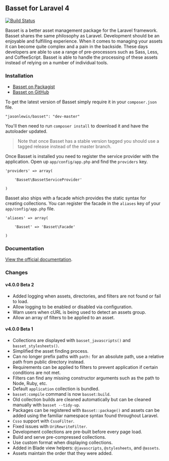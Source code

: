 ## Basset for Laravel 4

[![Build Status](https://secure.travis-ci.org/jasonlewis/basset.png)](http://travis-ci.org/jasonlewis/basset)

Basset is a better asset management package for the Laravel framework. Basset shares the same philosophy as Laravel. Development should be an enjoyable and fulfilling experience. When it comes to managing your assets it can become quite complex and a pain in the backside. These days developers are able to use a range of pre-processors such as Sass, Less, and CoffeeScript. Basset is able to handle the processing of these assets instead of relying on a number of individual tools.

### Installation

- [Basset on Packagist](https://packagist.org/packages/jasonlewis/basset)
- [Basset on GitHub](https://github.com/jasonlewis/basset)

To get the latest version of Basset simply require it in your `composer.json` file.

~~~
"jasonlewis/basset": "dev-master"
~~~

You'll then need to run `composer install` to download it and have the autoloader updated.

> Note that once Basset has a stable version tagged you should use a tagged release instead of the master branch.

Once Basset is installed you need to register the service provider with the application. Open up `app/config/app.php` and find the `providers` key.

~~~
'providers' => array(
    
    'Basset\BassetServiceProvider'

)
~~~

Basset also ships with a facade which provides the static syntax for creating collections. You can register the facade in the `aliases` key of your `app/config/app.php` file.

~~~
'aliases' => array(

    'Basset' => 'Basset\Facade'

)
~~~

### Documentation

[View the official documentation](http://jasonlewis.me/code/basset/4.0).

### Changes

#### v4.0.0 Beta 2

- Added logging when assets, directories, and filters are not found or fail to load.
- Allow logging to be enabled or disabled via configuration.
- Warn users when cURL is being used to detect an assets group.
- Allow an array of filters to be applied to an asset.


#### v4.0.0 Beta 1

- Collections are displayed with `basset_javascripts()` and `basset_stylesheets()`.
- Simplified the asset finding process.
- Can no longer prefix paths with `path:` for an absolute path, use a relative path from public directory instead.
- Requirements can be applied to filters to prevent application if certain conditions are not met.
- Filters can find any missing constructor arguments such as the path to Node, Ruby, etc.
- Default `application` collection is bundled.
- `basset:compile` command is now `basset:build`.
- Old collection builds are cleaned automatically but can be cleaned manually with `basset --tidy-up`.
- Packages can be registered with `Basset::package()` and assets can be added using the familiar namespace syntax found throughout Laravel.
- `Csso` support with `CssoFilter`.
- Fixed issues with `UriRewriteFilter`.
- Development collections are pre-built before every page load.
- Build and serve pre-compressed collections.
- Use custom format when displaying collections.
- Added in Blade view helpers: `@javascripts`, `@stylesheets`, and `@assets`.
- Assets maintain the order that they were added.